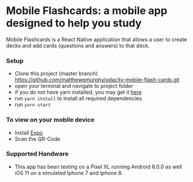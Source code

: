Mobile Flashcards: a mobile app designed to help you study
===

Mobile Flashcards is a React Native application that allows a user to create decks and add cards (questions and answers) to that deck.

### Setup
- Clone this project (master branch) https://github.com/matthewpmurphy/udacity-mobile-flash-cards.git
- open your terminal and navigate to project folder
- if you do not have yarn installed, you may get it [here](https://yarnpkg.com/en/docs/install)
- run `yarn install` to install all required dependencies
- run `yarn start`

### To view on your mobile device
- Install [Expo](https://expo.io/)
- Scan the QR-Code

### Supported Handware
- This app has been testing on a Pixel XL running Android 8.0.0 as well iOS 11 on a simulated Iphone 7 and Iphone 8.